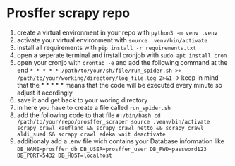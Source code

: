 # Prosffer scrapy repo
1. create a virtual environment in your repo with `python3 -m venv .venv`
2. activate your virtual environment with `source .venv/bin/activate`
3. install all requirements with `pip install -r requirements.txt`
4. open a seperate terminal and install cronjob with `sudo apt install cron`
5. open your cronjb with `crontab -e` and add the following command at the end
   `* * * * * /path/to/your/sh/file/run_spider.sh >> /path/to/your/working/directory/log_file.log 2>&1`
   -> keep in mind that the * * * * * means that the code will be executed every minute so adjust it acordingly
7. save it and get back to your woring directory
8. in here you have to create a file called `run_spider.sh`
9. add the following code to that file
   `#!/bin/bash
    cd /path/to/your/repo/prosffer_scraper
    source .venv/bin/activate
    scrapy crawl kaufland &&
    scrapy crawl netto &&
    scrapy crawl aldi_sued &&
    scrapy crawl edeka
    wait
    deactivate`
11. additionaly add a .env file wich contains your Database information like
    `DB_NAME=prosffer_db
     DB_USER=prosffer_user
     DB_PWD=password123
     DB_PORT=5432
     DB_HOST=localhost`
